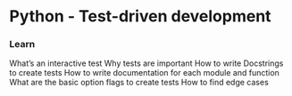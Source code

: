 # Python - Test-driven development
### Learn
What’s an interactive test
Why tests are important
How to write Docstrings to create tests
How to write documentation for each module and function
What are the basic option flags to create tests
How to find edge cases
